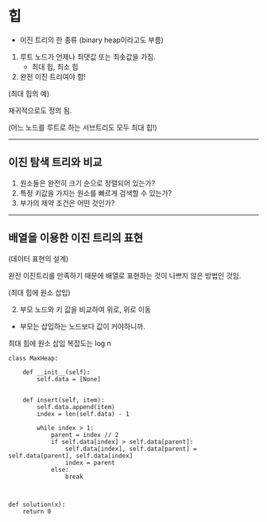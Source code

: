 # 힙

- 이진 트리의 한 종류 (binary heap이라고도 부름)

1. 루트 노드가 언제나 최댓값 또는 최솟값을 가짐.
   - 최대 힙, 최소 힙
2. 완전 이진 트리여야 함!

(최대 힙의 예)

재귀적으로도 정의 됨.

(어느 노드를 루트로 하는 서브트리도 모두 최대 힙!)

---

## 이진 탐색 트리와 비교

1. 원소들은 완전히 크기 순으로 정렬되어 있는가?
2. 특정 키값을 가지는 원소를 빠르게 검색할 수 있는가?
3. 부가의 제약 조건은 어떤 것인가?

---

## 배열을 이용한 이진 트리의 표현

(데이터 표현의 설계)

완전 이진트리를 만족하기 때문에 배열로 표현하는 것이 나쁘지 않은 방법인 것임.

(최대 힙에 원소 삽입)

2. 부모 노드와 키 값을 비교하여 위로, 위로 이동

- 부모는 삽입하는 노드보다 값이 커야하니까.

최대 힙에 원소 삽입 복잡도는 log n

```
class MaxHeap:

    def __init__(self):
        self.data = [None]


    def insert(self, item):
        self.data.append(item)
        index = len(self.data) - 1

        while index > 1:
            parent = index // 2
            if self.data[index] > self.data[parent]:
                self.data[index], self.data[parent] = self.data[parent], self.data[index]
                index = parent
            else:
                break



def solution(x):
    return 0
```

